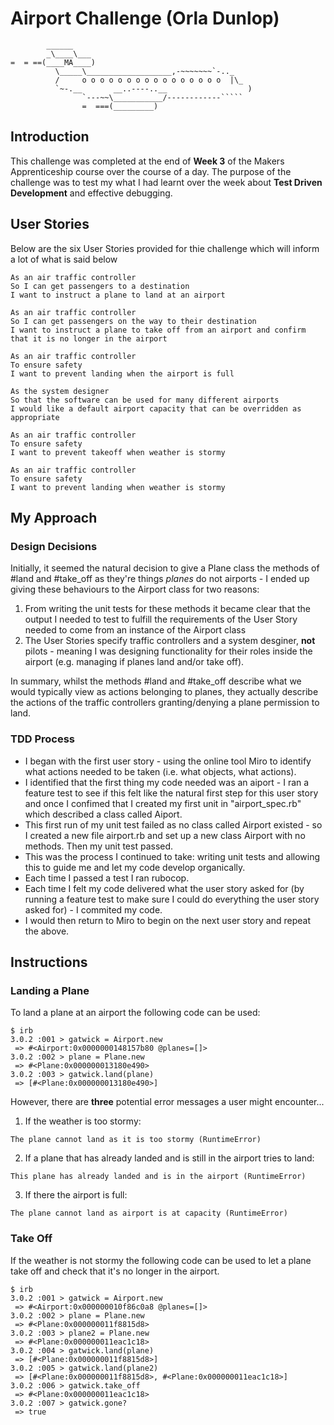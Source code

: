 Airport Challenge (Orla Dunlop)
=================

```
        ______
        _\____\___
=  = ==(____MA____)
          \_____\___________________,-~~~~~~~`-.._
          /     o o o o o o o o o o o o o o o o  |\_
          `~-.__       __..----..__                  )
                `---~~\___________/------------`````
                =  ===(_________)

```

Introduction
---------
This challenge was completed at the end of **Week 3** of the Makers Apprenticeship course over the course of a day. The purpose of the challenge was to test my what I had learnt over the week about **Test Driven Development** and effective debugging.

User Stories
-----
Below are the six User Stories provided for thie challenge which will inform a lot of what is said below

```
As an air traffic controller 
So I can get passengers to a destination 
I want to instruct a plane to land at an airport

As an air traffic controller 
So I can get passengers on the way to their destination 
I want to instruct a plane to take off from an airport and confirm that it is no longer in the airport

As an air traffic controller 
To ensure safety 
I want to prevent landing when the airport is full 

As the system designer
So that the software can be used for many different airports
I would like a default airport capacity that can be overridden as appropriate

As an air traffic controller 
To ensure safety 
I want to prevent takeoff when weather is stormy 

As an air traffic controller 
To ensure safety 
I want to prevent landing when weather is stormy 
```

My Approach
-------
### Design Decisions
Initially, it seemed the natural decision to give a Plane class the methods of #land and #take_off as they're things *planes* do not airports - I ended up giving these behaviours to the Airport class for two reasons:

1. From writing the unit tests for these methods it became clear that the output I needed to test to fulfill the requirements of the User Story needed to come from an instance of the Airport class 
2. The User Stories specify traffic controllers and a system desginer, **not** pilots - meaning I was designing functionality for their roles inside the airport (e.g. managing if planes land and/or take off).

In summary, whilst the methods #land and #take_off describe what we would typically view as actions belonging to planes, they actually describe the actions of the traffic controllers granting/denying a plane permission to land.

### TDD Process
* I began with the first user story - using the online tool Miro to identify what actions needed to be taken (i.e. what objects, what actions).
* I identified that the first thing my code needed was an aiport - I ran a feature test to see if this felt like the natural first step for this user story and once I confimed that I created my first unit in "airport_spec.rb" which described a class called Aiport.
* This first run of my unit test failed as no class called Airport existed - so I created a new file airport.rb and set up a new class Airport with no methods. Then my unit test passed.
* This was the process I continued to take: writing unit tests and allowing this to guide me and let my code develop organically.
* Each time I passed a test I ran rubocop.
* Each time I felt my code delivered what the user story asked for (by running a feature test to make sure I could do everything the user story asked for) - I commited my code.
* I would then return to Miro to begin on the next user story and repeat the above.

Instructions
-----

### Landing a Plane
To land a plane at an airport the following code can be used:
```
$ irb
3.0.2 :001 > gatwick = Airport.new
 => #<Airport:0x0000000148157b80 @planes=[]> 
3.0.2 :002 > plane = Plane.new
 => #<Plane:0x000000013180e490> 
3.0.2 :003 > gatwick.land(plane)
 => [#<Plane:0x000000013180e490>] 
```

However, there are **three** potential error messages a user might encounter... 

1. If the weather is too stormy:
```
The plane cannot land as it is too stormy (RuntimeError)	
```
2. If a plane that has already landed and is still in the airport tries to land:
```
This plane has already landed and is in the airport (RuntimeError)
```
3. If there the airport is full:
```
The plane cannot land as airport is at capacity (RuntimeError)
```

### Take Off 
If the weather is not stormy the following code can be used to let a plane take off and check that it's no longer in the airport.
```
$ irb
3.0.2 :001 > gatwick = Airport.new
 => #<Airport:0x000000010f86c0a8 @planes=[]> 
3.0.2 :002 > plane = Plane.new
 => #<Plane:0x000000011f8815d8> 
3.0.2 :003 > plane2 = Plane.new
 => #<Plane:0x000000011eac1c18> 
3.0.2 :004 > gatwick.land(plane)
 => [#<Plane:0x000000011f8815d8>] 
3.0.2 :005 > gatwick.land(plane2)
 => [#<Plane:0x000000011f8815d8>, #<Plane:0x000000011eac1c18>] 
3.0.2 :006 > gatwick.take_off
 => #<Plane:0x000000011eac1c18> 
3.0.2 :007 > gatwick.gone?
 => true 
```
